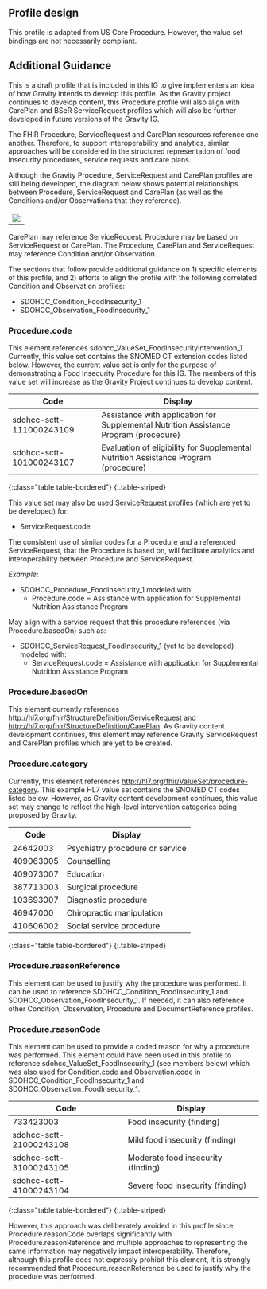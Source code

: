 ## Profile design 
This profile is adapted from US Core Procedure. However, the value set bindings are not necessarily compliant. 

## Additional Guidance

This is a draft profile that is included in this IG to give implementers an idea of how Gravity intends to develop this profile. As the Gravity project continues to develop content, this Procedure profile will also align with CarePlan and BSeR ServiceRequest profiles which will also be further developed in future versions of the Gravity IG.

The FHIR Procedure, ServiceRequest and CarePlan resources reference one another. Therefore, to support interoperability and analytics, similar approaches will be considered in the structured representation of food insecurity procedures, service requests and care plans. 

Although the Gravity Procedure, ServiceRequest and CarePlan profiles are still being developed, the diagram below shows potential relationships between Procedure, ServiceRequest and CarePlan (as well as the Conditions and/or Observations that they reference). 

 <table><tr><td><img src="Procedure Mindemap 2020.01.27.png" /></td></tr></table>


CarePlan may reference ServiceRequest. Procedure may be based on ServiceRequest or CarePlan. The Procedure, CarePlan and ServiceRequest may reference Condition and/or Observation.
 
The sections that follow provide additional guidance on 1) specific elements of this profile, and 2) efforts to align the profile with the following correlated Condition and Observation profiles:

* SDOHCC_Condition_FoodInsecurity_1
* SDOHCC_Observation_FoodInsecurity_1

### Procedure.code

This element references sdohcc_ValueSet_FoodInsecurityIntervention_1. Currently, this value set contains the SNOMED CT extension codes listed below. However, the current value set is only for the purpose of demonstrating a Food Insecurity Procedure for this IG. The members of this value set will increase as the Gravity Project continues to develop content.

| Code                     | Display                                                                               |
|--------------------------|---------------------------------------------------------------------------------------|
| sdohcc-sctt-111000243109 | Assistance with application for Supplemental Nutrition Assistance Program (procedure) |
| sdohcc-sctt-101000243107 | Evaluation of eligibility for Supplemental Nutrition Assistance Program (procedure)   |
{:class="table table-bordered"}
{:.table-striped}

This value set may also be used ServiceRequest profiles (which are yet to be developed) for:

* ServiceRequest.code  

The consistent use of similar codes for a Procedure and a referenced ServiceRequest, that the Procedure is based on, will facilitate analytics and interoperability between Procedure and ServiceRequest.

*Example*:
* SDOHCC_Procedure_FoodInsecurity_1 modeled with:
	* Procedure.code = Assistance with application for Supplemental Nutrition Assistance Program 

May align with a service request that this procedure references (via Procedure.basedOn) such as:
* SDOHCC_ServiceRequest_FoodInsecurity_1 (yet to be developed) modeled with:
	* ServiceRequest.code = Assistance with application for Supplemental Nutrition Assistance Program

### Procedure.basedOn

This element currently references http://hl7.org/fhir/StructureDefinition/ServiceRequest and http://hl7.org/fhir/StructureDefinition/CarePlan. As Gravity content development continues, this element may reference Gravity ServiceRequest and CarePlan profiles which are yet to be created.

### Procedure.category

Currently, this element references http://hl7.org/fhir/ValueSet/procedure-category. This example HL7 value set contains the SNOMED CT codes listed below. However, as Gravity content development continues, this value set may change to reflect the high-level intervention categories being proposed by Gravity.

| Code      | Display                         |
|-----------|---------------------------------|
| 24642003  | Psychiatry procedure or service |
| 409063005 | Counselling                     |
| 409073007 | Education                       |
| 387713003 | Surgical procedure              |
| 103693007 | Diagnostic procedure            |
| 46947000  | Chiropractic manipulation       |
| 410606002 | Social service procedure        |
{:class="table table-bordered"}
{:.table-striped}


### Procedure.reasonReference

This element can be used to justify why the procedure was performed. It can be used to reference SDOHCC_Condition_FoodInsecurity_1 and SDOHCC_Observation_FoodInsecurity_1. If needed, it can also reference other Condition, Observation, Procedure and 
DocumentReference profiles. 

### Procedure.reasonCode

This element can be used to provide a coded reason for why a procedure was performed. This element could have been used in this profile to reference sdohcc_ValueSet_FoodInsecurity_1 (see members below) which was also used for Condition.code and Observation.code in SDOHCC_Condition_FoodInsecurity_1 and SDOHCC_Observation_FoodInsecurity_1. 

| Code                    | Display                            |
|-------------------------|------------------------------------|
| 733423003               | Food insecurity (finding)          |
| sdohcc-sctt-21000243108 | Mild food insecurity (finding)     |
| sdohcc-sctt-31000243105 | Moderate food insecurity (finding) |
| sdohcc-sctt-41000243104 | Severe food insecurity (finding)   |
{:class="table table-bordered"}
{:.table-striped}

However, this approach was deliberately avoided in this profile since Procedure.reasonCode overlaps significantly with Procedure.reasonReference and multiple approaches to representing the same information may negatively impact interoperability. Therefore, although this profile does not expressly prohibit this element, it is strongly recommended that Procedure.reasonReference be used to justify why the procedure was performed. 
